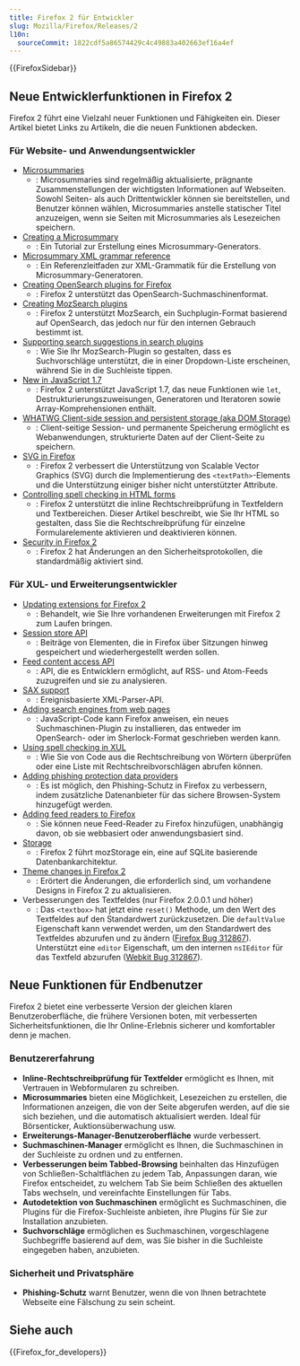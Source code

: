 ```yaml
---
title: Firefox 2 für Entwickler
slug: Mozilla/Firefox/Releases/2
l10n:
  sourceCommit: 1822cdf5a86574429c4c49883a402663ef16a4ef
---
```


{{FirefoxSidebar}}

## Neue Entwicklerfunktionen in Firefox 2

Firefox 2 führt eine Vielzahl neuer Funktionen und Fähigkeiten ein. Dieser Artikel bietet Links zu Artikeln, die die neuen Funktionen abdecken.

### Für Website- und Anwendungsentwickler

- [Microsummaries](https://wiki.mozilla.org/Microsummaries)
  - : Microsummaries sind regelmäßig aktualisierte, prägnante Zusammenstellungen der wichtigsten Informationen auf Webseiten. Sowohl Seiten- als auch Drittentwickler können sie bereitstellen, und Benutzer können wählen, Microsummaries anstelle statischer Titel anzuzeigen, wenn sie Seiten mit Microsummaries als Lesezeichen speichern.
- [Creating a Microsummary](/de/docs/Creating_a_Microsummary)
  - : Ein Tutorial zur Erstellung eines Microsummary-Generators.
- [Microsummary XML grammar reference](/de/docs/Microsummary_XML_grammar_reference)
  - : Ein Referenzleitfaden zur XML-Grammatik für die Erstellung von Microsummary-Generatoren.
- [Creating OpenSearch plugins for Firefox](/de/docs/Web/OpenSearch)
  - : Firefox 2 unterstützt das OpenSearch-Suchmaschinenformat.
- [Creating MozSearch plugins](/de/docs/Creating_MozSearch_plugins)
  - : Firefox 2 unterstützt MozSearch, ein Suchplugin-Format basierend auf OpenSearch, das jedoch nur für den internen Gebrauch bestimmt ist.
- [Supporting search suggestions in search plugins](/de/docs/Supporting_search_suggestions_in_search_plugins)
  - : Wie Sie Ihr MozSearch-Plugin so gestalten, dass es Suchvorschläge unterstützt, die in einer Dropdown-Liste erscheinen, während Sie in die Suchleiste tippen.
- [New in JavaScript 1.7](/de/docs/New_in_JavaScript_1.7)
  - : Firefox 2 unterstützt JavaScript 1.7, das neue Funktionen wie `let`, Destrukturierungszuweisungen, Generatoren und Iteratoren sowie Array-Komprehensionen enthält.
- [WHATWG Client-side session and persistent storage (aka DOM Storage)](/de/docs/Web/API/Web_Storage_API)
  - : Client-seitige Session- und permanente Speicherung ermöglicht es Webanwendungen, strukturierte Daten auf der Client-Seite zu speichern.
- [SVG in Firefox](/de/docs/Web/SVG/SVG_1.1_Support_in_Firefox)
  - : Firefox 2 verbessert die Unterstützung von Scalable Vector Graphics (SVG) durch die Implementierung des `<textPath>`-Elements und die Unterstützung einiger bisher nicht unterstützter Attribute.
- [Controlling spell checking in HTML forms](/de/docs/Web/HTML/Global_attributes/spellcheck)
  - : Firefox 2 unterstützt die inline Rechtschreibprüfung in Textfeldern und Textbereichen. Dieser Artikel beschreibt, wie Sie Ihr HTML so gestalten, dass Sie die Rechtschreibprüfung für einzelne Formularelemente aktivieren und deaktivieren können.
- [Security in Firefox 2](/de/docs/Mozilla/Firefox/Releases/2/Security_changes)
  - : Firefox 2 hat Änderungen an den Sicherheitsprotokollen, die standardmäßig aktiviert sind.

### Für XUL- und Erweiterungsentwickler

- [Updating extensions for Firefox 2](/de/docs/Mozilla/Firefox/Releases/2/Updating_extensions)
  - : Behandelt, wie Sie Ihre vorhandenen Erweiterungen mit Firefox 2 zum Laufen bringen.
- [Session store API](/de/docs/Session_store_API)
  - : Beiträge von Elementen, die in Firefox über Sitzungen hinweg gespeichert und wiederhergestellt werden sollen.
- [Feed content access API](/de/docs/Feed_content_access_API)
  - : API, die es Entwicklern ermöglicht, auf RSS- und Atom-Feeds zuzugreifen und sie zu analysieren.
- [SAX support](/de/docs/SAX)
  - : Ereignisbasierte XML-Parser-API.
- [Adding search engines from web pages](/de/docs/Web/OpenSearch)
  - : JavaScript-Code kann Firefox anweisen, ein neues Suchmaschinen-Plugin zu installieren, das entweder im OpenSearch- oder im Sherlock-Format geschrieben werden kann.
- [Using spell checking in XUL](/de/docs/Using_spell_checking_in_XUL)
  - : Wie Sie von Code aus die Rechtschreibung von Wörtern überprüfen oder eine Liste mit Rechtschreibvorschlägen abrufen können.
- [Adding phishing protection data providers](/de/docs/Adding_phishing_protection_data_providers)
  - : Es ist möglich, den Phishing-Schutz in Firefox zu verbessern, indem zusätzliche Datenanbieter für das sichere Browsen-System hinzugefügt werden.
- [Adding feed readers to Firefox](/de/docs/Mozilla/Firefox/Releases/2/Adding_feed_readers_to_Firefox)
  - : Sie können neue Feed-Reader zu Firefox hinzufügen, unabhängig davon, ob sie webbasiert oder anwendungsbasiert sind.
- [Storage](/de/docs/Storage)
  - : Firefox 2 führt mozStorage ein, eine auf SQLite basierende Datenbankarchitektur.
- [Theme changes in Firefox 2](/de/docs/Theme_changes_in_Firefox_2)
  - : Erörtert die Änderungen, die erforderlich sind, um vorhandene Designs in Firefox 2 zu aktualisieren.
- Verbesserungen des Textfeldes (nur Firefox 2.0.0.1 und höher)
  - : Das `<textbox>` hat jetzt eine `reset()` Methode, um den Wert des Textfeldes auf den Standardwert zurückzusetzen. Die `defaultValue` Eigenschaft kann verwendet werden, um den Standardwert des Textfeldes abzurufen und zu ändern ([Firefox Bug 312867](https://bugzil.la/312867)). Unterstützt eine `editor` Eigenschaft, um den internen `nsIEditor` für das Textfeld abzurufen ([Webkit Bug 312867](https://bugzil.la/312867)).

## Neue Funktionen für Endbenutzer

Firefox 2 bietet eine verbesserte Version der gleichen klaren Benutzeroberfläche, die frühere Versionen boten, mit verbesserten Sicherheitsfunktionen, die Ihr Online-Erlebnis sicherer und komfortabler denn je machen.

### Benutzererfahrung

- **Inline-Rechtschreibprüfung für Textfelder** ermöglicht es Ihnen, mit Vertrauen in Webformularen zu schreiben.
- **Microsummaries** bieten eine Möglichkeit, Lesezeichen zu erstellen, die Informationen anzeigen, die von der Seite abgerufen werden, auf die sie sich beziehen, und die automatisch aktualisiert werden. Ideal für Börsenticker, Auktionsüberwachung usw.
- **Erweiterungs-Manager-Benutzeroberfläche** wurde verbessert.
- **Suchmaschinen-Manager** ermöglicht es Ihnen, die Suchmaschinen in der Suchleiste zu ordnen und zu entfernen.
- **Verbesserungen beim Tabbed-Browsing** beinhalten das Hinzufügen von Schließen-Schaltflächen zu jedem Tab, Anpassungen daran, wie Firefox entscheidet, zu welchem Tab Sie beim Schließen des aktuellen Tabs wechseln, und vereinfachte Einstellungen für Tabs.
- **Autodetektion von Suchmaschinen** ermöglicht es Suchmaschinen, die Plugins für die Firefox-Suchleiste anbieten, ihre Plugins für Sie zur Installation anzubieten.
- **Suchvorschläge** ermöglichen es Suchmaschinen, vorgeschlagene Suchbegriffe basierend auf dem, was Sie bisher in die Suchleiste eingegeben haben, anzubieten.

### Sicherheit und Privatsphäre

- **Phishing-Schutz** warnt Benutzer, wenn die von Ihnen betrachtete Webseite eine Fälschung zu sein scheint.

## Siehe auch

{{Firefox_for_developers}}
